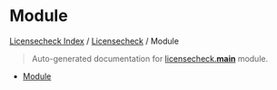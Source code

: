 # Module

[Licensecheck Index](../README.md#licensecheck-index) /
[Licensecheck](./index.md#licensecheck) /
Module

> Auto-generated documentation for [licensecheck.__main__](../../../licensecheck/__main__.py) module.
- [Module](#module)
